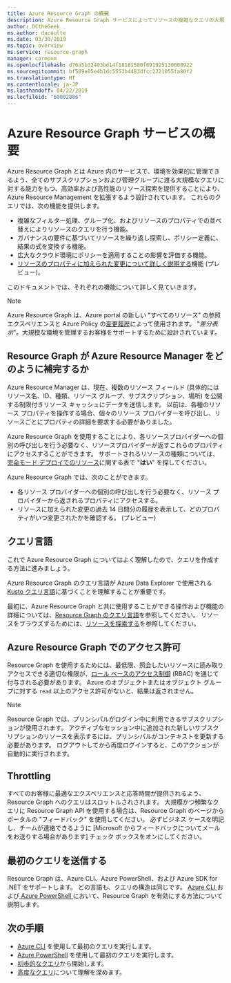 ```yaml
---
title: Azure Resource Graph の概要
description: Azure Resource Graph サービスによってリソースの複雑なクエリの大規模な実行がどのように実現されるかについて理解します。
author: DCtheGeek
ms.author: dacoulte
ms.date: 03/30/2019
ms.topic: overview
ms.service: resource-graph
manager: carmonm
ms.openlocfilehash: d76a5b32403bd14f18181580f891925130808922
ms.sourcegitcommit: bf509e05e4b1dc5553b4483dfcc2221055fa80f2
ms.translationtype: HT
ms.contentlocale: ja-JP
ms.lasthandoff: 04/22/2019
ms.locfileid: "60002886"
---
```

# <a name="overview-of-the-azure-resource-graph-service"></a>Azure Resource Graph サービスの概要

Azure Resource Graph とは Azure 内のサービスで、環境を効果的に管理できるよう、全てのサブスクリプションおよび管理グループに渡る大規模なクエリに対する能力をもつ、高効率および高性能のリソース探索を提供することにより、 Azure Resource Management を拡張するよう設計されています。 これらのクエリでは、次の機能を提供します。

- 複雑なフィルター処理、グループ化、およびリソースのプロパティでの並べ替えによりリソースのクエリを行う機能。
- ガバナンスの要件に基づいてリソースを繰り返し探索し、ポリシー定義に、結果の式を変換する機能。
- 広大なクラウド環境にポリシーを適用することの影響を評価する機能。
- [リソースのプロパティに加えられた変更について詳しく説明する](./how-to/get-resource-changes.md)機能 (プレビュー)。

このドキュメントでは、それぞれの機能について詳しく見ていきます。

> [!NOTE]
> Azure Resource Graph は、Azure portal の新しい "すべてのリソース" の参照エクスペリエンスと Azure Policy の[変更履歴](../policy/how-to/determine-non-compliance.md#change-history-preview)によって使用されます。
> "_差分表示_"。大規模な環境を管理するお客様をサポートするために設計されています。

## <a name="how-does-resource-graph-complement-azure-resource-manager"></a>Resource Graph が Azure Resource Manager をどのように補完するか

Azure Resource Manager は、現在、複数のリソース フィールド (具体的にはリソース名、ID、種類、リソース グループ、サブスクリプション、場所) を公開する制限付きリソース キャッシュにデータを送信します。 以前は、各種のリソース プロパティを操作する場合、個々のリソース プロバイダーを呼び出し、リソースごとにプロパティの詳細を要求する必要がありました。

Azure Resource Graph を使用することにより、各リソースプロバイダーへの個別の呼び出しを行う必要なく、リソースプロバイダーが返すこれらのプロパティにアクセスすることができます。 サポートされるリソースの種類については、[完全モード デプロイでのリソース](../../azure-resource-manager/complete-mode-deletion.md)に関する表で "**はい**" を探してください。

Azure Resource Graph では、次のことができます。

- 各リソース プロバイダーへの個別の呼び出しを行う必要なく、リソース プロバイダーから返されるプロパティにアクセスする。
- リソースに加えられた変更の過去 14 日間分の履歴を表示して、どのプロパティがいつ変更されたかを確認する。 (プレビュー)

## <a name="the-query-language"></a>クエリ言語

これで Azure Resource Graph についてはよく理解したので、クエリを作成する方法に進みましょう。

Azure Resource Graph のクエリ言語が Azure Data Explorer で使用される [Kusto クエリ言語](../../data-explorer/data-explorer-overview.md)に基づくことを理解することが重要です。

最初に、Azure Resource Graph と共に使用することができる操作および機能の詳細については、[Resource Graph のクエリ言語](./concepts/query-language.md)を参照してください。
リソースをブラウズするためには、[リソースを探索する](./concepts/explore-resources.md)を参照してください。

## <a name="permissions-in-azure-resource-graph"></a>Azure Resource Graph でのアクセス許可

Resource Graph を使用するためには、最低限、照会したいリソースに読み取りアクセスできる適切な権限が、[ロール ベースのアクセス制御](../../role-based-access-control/overview.md) (RBAC) を通じて付与される必要があります。 Azure のオブジェクトまたはオブジェクト グループに対する `read` 以上のアクセス許可がないと、結果は返されません。

> [!NOTE]
> Resource Graph では、プリンシパルがログイン中に利用できるサブスクリプションが使用されます。 アクティブなセッション中に追加された新しいサブスクリプションのリソースを表示するには、プリンシパルがコンテキストを更新する必要があります。 ログアウトしてから再度ログインすると、このアクションが自動的に実行されます。

## <a name="throttling"></a>Throttling

すべてのお客様に最適なエクスペリエンスと応答時間が提供されるよう、Resource Graph へのクエリはスロットルされされます。 大規模かつ頻繁なクエリに Resource Graph API を使用する場合は、Resource Graph のページからポータルの "フィードバック" を使用してください。 必ずビジネス ケースを明記し、チームが連絡できるように [Microsoft からフィードバックについてメールをお送りする場合があります] チェック ボックスをオンにしてください。

## <a name="running-your-first-query"></a>最初のクエリを送信する

Resource Graph は、Azure CLI、Azure PowerShell、および Azure SDK for .NET をサポートします。 どの言語も、クエリの構造は同じです。 [Azure CLI ](first-query-azurecli.md#add-the-resource-graph-extension)および[ Azure PowerShell ](first-query-powershell.md#add-the-resource-graph-module)において、Resource Graph を有効にする方法について説明します。

## <a name="next-steps"></a>次の手順

- [Azure CLI](first-query-azurecli.md) を使用して最初のクエリを実行します。
- [Azure PowerShell](first-query-powershell.md) を使用して最初のクエリを実行します。
- [初歩的なクエリ](./samples/starter.md)から開始します。
- [高度なクエリ](./samples/advanced.md)について理解を深めます。